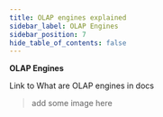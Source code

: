 ```yaml
---
title: OLAP engines explained
sidebar_label: OLAP Engines
sidebar_position: 7
hide_table_of_contents: false
---
```


**OLAP Engines**

Link to What are OLAP engines in docs

>add some image here